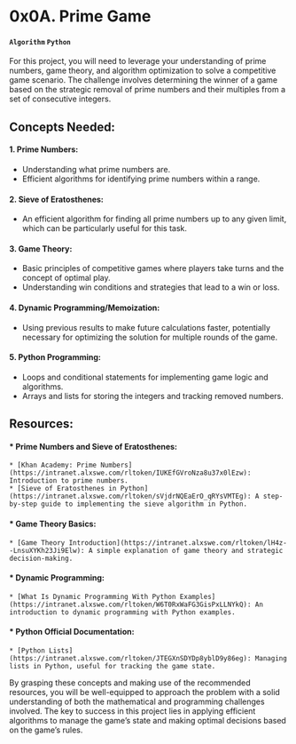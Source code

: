 # 0x0A. Prime Game
#### `Algorithm` `Python`

For this project, you will need to leverage your understanding of prime numbers, game theory, and algorithm optimization to solve a competitive game scenario. The challenge involves determining the winner of a game based on the strategic removal of prime numbers and their multiples from a set of consecutive integers.

## Concepts Needed:
#### 1. Prime Numbers:

* Understanding what prime numbers are.
* Efficient algorithms for identifying prime numbers within a range.
#### 2. Sieve of Eratosthenes:

* An efficient algorithm for finding all prime numbers up to any given limit, which can be particularly useful for this task.
#### 3. Game Theory:

* Basic principles of competitive games where players take turns and the concept of optimal play.
* Understanding win conditions and strategies that lead to a win or loss.
#### 4. Dynamic Programming/Memoization:

* Using previous results to make future calculations faster, potentially necessary for optimizing the solution for multiple rounds of the game.
#### 5. Python Programming:

* Loops and conditional statements for implementing game logic and algorithms.
* Arrays and lists for storing the integers and tracking removed numbers.

## Resources:
#### * Prime Numbers and Sieve of Eratosthenes:

	* [Khan Academy: Prime Numbers](https://intranet.alxswe.com/rltoken/IUKEfGVroNza8u37x0lEzw): Introduction to prime numbers.
	* [Sieve of Eratosthenes in Python](https://intranet.alxswe.com/rltoken/sVjdrNQEaErO_qRYsVMTEg): A step-by-step guide to implementing the sieve algorithm in Python.
#### * Game Theory Basics:

	* [Game Theory Introduction](https://intranet.alxswe.com/rltoken/lH4z--LnsuXYKh23Ji9Elw): A simple explanation of game theory and strategic decision-making.
#### * Dynamic Programming:

	* [What Is Dynamic Programming With Python Examples](https://intranet.alxswe.com/rltoken/W6T0RxWaFG3GisPxLLNYkQ): An introduction to dynamic programming with Python examples.
#### * Python Official Documentation:

	* [Python Lists](https://intranet.alxswe.com/rltoken/JTEGXnSDYDp8yblD9y86eg): Managing lists in Python, useful for tracking the game state.
By grasping these concepts and making use of the recommended resources, you will be well-equipped to approach the problem with a solid understanding of both the mathematical and programming challenges involved. The key to success in this project lies in applying efficient algorithms to manage the game’s state and making optimal decisions based on the game’s rules.


